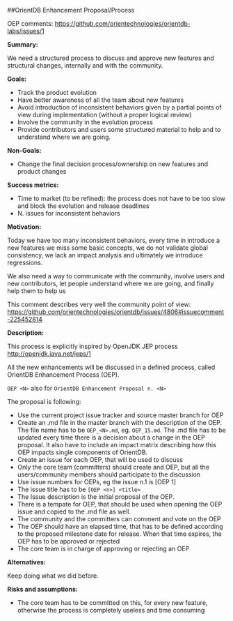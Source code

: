 ##OrientDB Enhancement Proposal/Process

OEP comments: https://github.com/orientechnologies/orientdb-labs/issues/1

**Summary:**

We need a structured process to discuss and approve new features and structural changes, internally and with the community.

**Goals:**

- Track the product evolution
- Have better awareness of all the team about new features
- Avoid introduction of inconsistent behaviors given by a partial points of view during implementation (without a proper logical review)
- Involve the community in the evolution process 
- Provide contributors and users some structured material to help and to understand where we are going.

**Non-Goals:**

- Change the final decision process/ownership on new features and product changes

**Success metrics:**

- Time to market (to be refined): the process does not have to be too slow and block the evolution and release deadlines
- N. issues for inconsistent behaviors

**Motivation:**

Today we have too many inconsistent behaviors, every time in introduce a new features we miss some basic concepts, we do not validate global consistency, we lack an impact analysis and ultimately we introduce regressions.

We also need a way to communicate with the community, involve users and new contributors, let people understand where we are going, and finally help them to help us

This comment describes very well the community point of view: 
https://github.com/orientechnologies/orientdb/issues/4806#issuecomment-225452814

**Description:**

This process is explicitly inspired by OpenJDK JEP process http://openjdk.java.net/jeps/1

All the new enhancements will be discussed in a defined process, called OrientDB Enhancement Process (OEP). 

`OEP <N>` also for `OrientDB Enhancement Proposal n. <N>`

The proposal is following:
- Use the current project issue tracker and source master branch for OEP
- Create an .md file in the master branch with the description of the OEP. The file name has to be `OEP_<N>.md`, eg. `OEP_15.md`. The .md file has to be updated every time there is a decision about a change in the OEP proposal. It also have to include an impact matrix describing how this OEP impacts single components of OrientDB.
- Create an issue for each OEP, that will be used to discuss 
- Only the core team (committers) should create and OEP, but all the users/community members should participate to the discussion
- Use issue numbers for OEPs, eg the issue n.1 is [OEP 1]
- The issue title has to be `[OEP <n>] <title>`
- The Issue description is the initial proposal of the OEP.
- There is a tempate for OEP, that should be used when opening the OEP issue and copied to the .md file as well.
- The community and the committers can comment and vote on the OEP
- The OEP should have an elapsed time, that has to be defined according to the proposed milestone date for release. When that time expires, the OEP has to be approved or rejected
- The core team is in charge of approving or rejecting an OEP

**Alternatives:**

Keep doing what we did before.

**Risks and assumptions:**

- The core team has to be committed on this, for every new feature, otherwise the process is completely useless and time consuming
